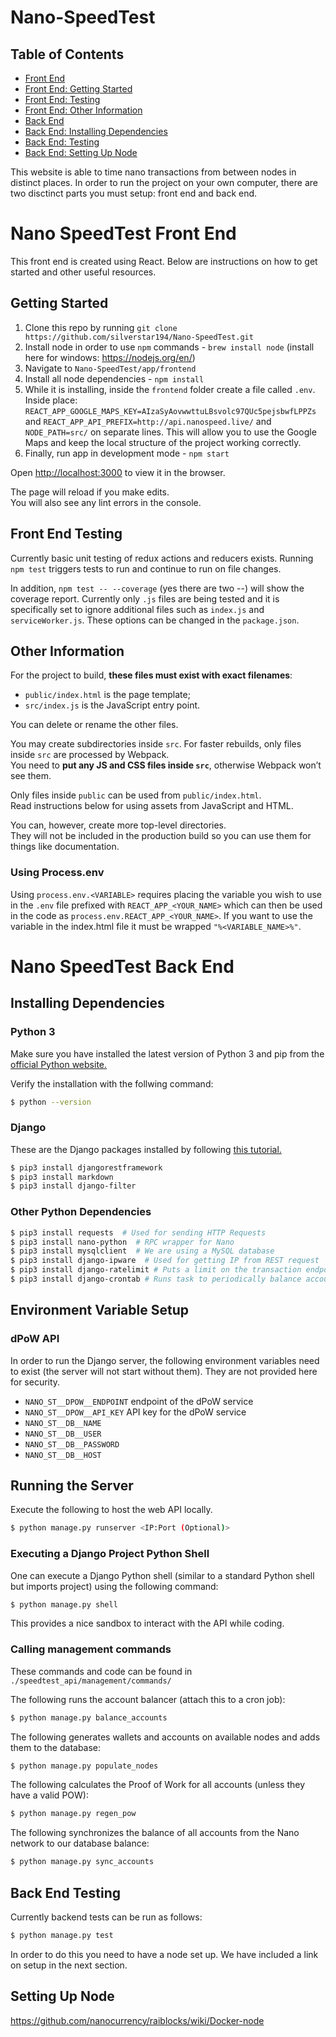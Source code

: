 # Nano-SpeedTest

## Table of Contents 
- [Front End](#nano-speedtest-front-end)
- [Front End: Getting Started](#getting-started)
- [Front End: Testing](#front-end-testing)
- [Front End: Other Information](#other-information)
- [Back End](#nano-speedtest-back-end)
- [Back End: Installing Dependencies](#installing-dependencies) 
- [Back End: Testing](#back-end-testing)
- [Back End: Setting Up Node](#setting-up-node)

This website is able to time nano transactions from between nodes in distinct places. In order to run the project on your own computer, there are two disctinct parts you must setup: front end and back end.

# Nano SpeedTest Front End
This front end is created using React. Below are instructions on how to get started and other useful resources.

## Getting Started
1. Clone this repo by running `git clone https://github.com/silverstar194/Nano-SpeedTest.git`
2. Install node in order to use `npm` commands - `brew install node` (install here for windows: https://nodejs.org/en/)
3. Navigate to `Nano-SpeedTest/app/frontend`
4. Install all node dependencies - `npm install`
5. While it is installing, inside the `frontend` folder create a file called `.env`. Inside place: `REACT_APP_GOOGLE_MAPS_KEY=AIzaSyAovwwttuLBsvolc97QUc5pejsbwfLPPZs` and `REACT_APP_API_PREFIX=http://api.nanospeed.live/` and `NODE_PATH=src/`
on separate lines. This will allow you to use the Google Maps and keep the local structure of the project working correctly.
6. Finally, run app in development mode - `npm start`

Open [http://localhost:3000](http://localhost:3000) to view it in the browser.

The page will reload if you make edits.<br>
You will also see any lint errors in the console.

## Front End Testing
Currently basic unit testing of redux actions and reducers exists. Running `npm test` triggers tests to run and continue to run on file changes.

In addition, `npm test -- --coverage` (yes there are two --) will show the coverage report. Currently only `.js` files are being tested and it is specifically set to ignore additional files such as `index.js` and `serviceWorker.js`. These options can be changed in the `package.json`.

## Other Information
For the project to build, **these files must exist with exact filenames**:

- `public/index.html` is the page template;
- `src/index.js` is the JavaScript entry point.

You can delete or rename the other files.

You may create subdirectories inside `src`. For faster rebuilds, only files inside `src` are processed by Webpack.<br>
You need to **put any JS and CSS files inside `src`**, otherwise Webpack won’t see them.

Only files inside `public` can be used from `public/index.html`.<br>
Read instructions below for using assets from JavaScript and HTML.

You can, however, create more top-level directories.<br>
They will not be included in the production build so you can use them for things like documentation.

### Using Process.env

Using `process.env.<VARIABLE>` requires placing the variable you wish to use in the `.env` file prefixed with `REACT_APP_<YOUR_NAME>` which can then be used in the code as `process.env.REACT_APP_<YOUR_NAME>`. If you want to use the variable in the index.html file it must be wrapped `"%<VARIABLE_NAME>%"`.


# Nano SpeedTest Back End

## Installing Dependencies

### Python 3

Make sure you have installed the latest version of Python 3 and pip from the [official Python website.](https://www.python.org/)

Verify the installation with the follwing command:

```sh
$ python --version
```

### Django

These are the Django packages installed by following [this tutorial.](https://www.django-rest-framework.org/#tutorial)

```sh
$ pip3 install djangorestframework
$ pip3 install markdown
$ pip3 install django-filter
```

### Other Python Dependencies

```sh
$ pip3 install requests  # Used for sending HTTP Requests
$ pip3 install nano-python  # RPC wrapper for Nano
$ pip3 install mysqlclient  # We are using a MySQL database
$ pip3 install django-ipware  # Used for getting IP from REST request
$ pip3 install django-ratelimit # Puts a limit on the transaction endpoints to prevent spamming
$ pip3 install django-crontab # Runs task to periodically balance accounts
```

## Environment Variable Setup

### dPoW API

In order to run the Django server, the following environment variables need to exist (the server will not start without them). They are not provided here for security.

* `NANO_ST__DPOW__ENDPOINT` endpoint of the dPoW service
* `NANO_ST__DPOW__API_KEY` API key for the dPoW service
* `NANO_ST__DB__NAME`
* `NANO_ST__DB__USER`
* `NANO_ST__DB__PASSWORD`
* `NANO_ST__DB__HOST`

## Running the Server

Execute the following to host the web API locally.

```sh
$ python manage.py runserver <IP:Port (Optional)>
```

### Executing a Django Project Python Shell

One can execute a Django Python shell (similar to a standard Python shell but imports project) using the following command:

```sh
$ python manage.py shell
```

This provides a nice sandbox to interact with the API while coding.

### Calling management commands

These commands and code can be found in `./speedtest_api/management/commands/`

The following runs the account balancer (attach this to a cron job):
```sh
$ python manage.py balance_accounts
```

The following generates wallets and accounts on available nodes and adds them to the database:
```sh
$ python manage.py populate_nodes
```

The following calculates the Proof of Work for all accounts (unless they have a valid POW):
```sh
$ python manage.py regen_pow
```

The following synchronizes the balance of all accounts from the Nano network to our database balance:
```sh
$ python manage.py sync_accounts
```

## Back End Testing
Currently backend tests can be run as follows:
```sh
$ python manage.py test
```
In order to do this you need to have a node set up. We have included a link on setup in the next section.

## Setting Up Node
https://github.com/nanocurrency/raiblocks/wiki/Docker-node

